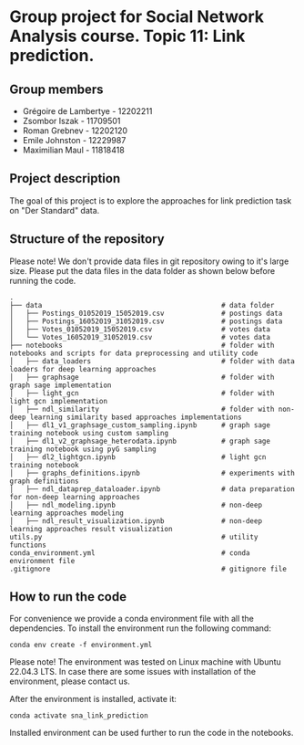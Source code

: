 # Group project for Social Network Analysis course. Topic 11: Link prediction.

## Group members

- Grégoire de Lambertye - 12202211
- Zsombor Iszak - 11709501
- Roman Grebnev - 12202120
- Emile Johnston - 12229987
- Maximilian Maul - 11818418

## Project description

The goal of this project is to explore the approaches for link prediction task on "Der Standard" data. 

## Structure of the repository

Please note! We don't provide data files in git repository owing to it's large size. Please put the data files in the data folder as shown below before running the code.

```
.
├── data                                            # data folder
│   ├── Postings_01052019_15052019.csv              # postings data
│   ├── Postings_16052019_31052019.csv              # postings data
│   ├── Votes_01052019_15052019.csv                 # votes data
│   └── Votes_16052019_31052019.csv                 # votes data
├── notebooks                                       # folder with notebooks and scripts for data preprocessing and utility code
│   ├── data_loaders                                # folder with data loaders for deep learning approaches
│   ├── graphsage                                   # folder with graph sage implementation
│   ├── light_gcn                                   # folder with light gcn implementation
│   ├── ndl_similarity                              # folder with non-deep learning similarity based approaches implementations
│   ├── dl1_v1_graphsage_custom_sampling.ipynb      # graph sage training notebook using custom sampling
│   ├── dl1_v2_graphsage_heterodata.ipynb           # graph sage training notebook using pyG sampling
│   ├── dl2_lightgcn.ipynb                          # light gcn training notebook
│   ├── graphs_definitions.ipynb                    # experiments with graph definitions
│   ├── ndl_dataprep_dataloader.ipynb               # data preparation for non-deep learning approaches
│   ├── ndl_modeling.ipynb                          # non-deep learning approaches modeling
│   ├── ndl_result_visualization.ipynb              # non-deep learning approaches result visualization
utils.py                                            # utility functions
conda_environment.yml                               # conda environment file
.gitignore                                          # gitignore file
```

## How to run the code

For convenience we provide a conda environment file with all the dependencies. To install the environment run the following command:

```conda env create -f environment.yml```

Please note! The environment was tested on Linux machine with Ubuntu 22.04.3 LTS. In case there are some issues with installation of the environment, please contact us. 

After the environment is installed, activate it:

```conda activate sna_link_prediction```

Installed environment can be used further to run the code in the notebooks.
